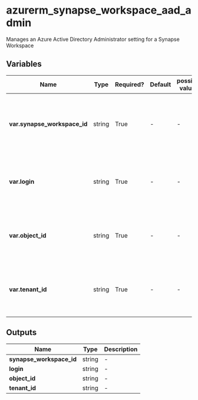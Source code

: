 # azurerm_synapse_workspace_aad_admin

Manages an Azure Active Directory Administrator setting for a Synapse Workspace

## Variables

| Name | Type | Required? | Default  | possible values | Description |
| ---- | ---- | --------- | -------- | ----------- | ----------- |
| **var.synapse_workspace_id** | string | True | -  |  -  | The ID of the Synapse Workspace where the Azure AD Administrator should be configured. | 
| **var.login** | string | True | -  |  -  | The login name of the Azure AD Administrator of this Synapse Workspace. | 
| **var.object_id** | string | True | -  |  -  | The object id of the Azure AD Administrator of this Synapse Workspace. | 
| **var.tenant_id** | string | True | -  |  -  | The tenant id of the Azure AD Administrator of this Synapse Workspace. | 



## Outputs

| Name | Type | Description |
| ---- | ---- | --------- | 
| **synapse_workspace_id** | string  | - | 
| **login** | string  | - | 
| **object_id** | string  | - | 
| **tenant_id** | string  | - | 
